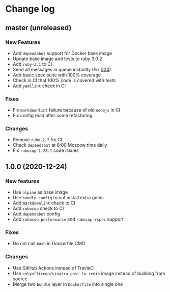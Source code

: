 # Change log

## master (unreleased)

### New Features

* Add `dependabot` support for Docker base image
* Update base image and tests to ruby 3.0.2
* Add `ruby-3.1` to CI
* Send all messages in queue instantly
  (Fix [#24](https://github.com/ONLYOFFICE-QA/redis-to-telegram/issues/24))
* Add basic spec suite with 100% coverage
* Check in CI that 100% code is covered with tests
* Add `yamllint` check in CI

### Fixes

* Fix `markdownlint` failure because of old `nodejs` in CI
* Fix config read after some refactoring

### Changes

* Remove `ruby-2.7` fro CI
* Check `dependabot` at 8:00 Moscow time daily
* Fix `rubocop-1.28.1` code issues

## 1.0.0 (2020-12-24)

### New features

* Use `alpine` as base image
* Use `bundle config` to not install extra gems
* Add `markdownlint` check to CI
* Add `rubocop` check to CI
* Add `dependabot` config
* Add `rubocop-performance` and `rubocop-rspec` support

### Fixes

* Do not call `bash` in Dockerfile CMD

### Changes

* Use GitHub Actions instead of TravisCI
* Use `onlyofficeqa/sinatra-post-to-redis` image instead of building from source
* Merge two `bundle` layer in `Dockerfile` into single one
